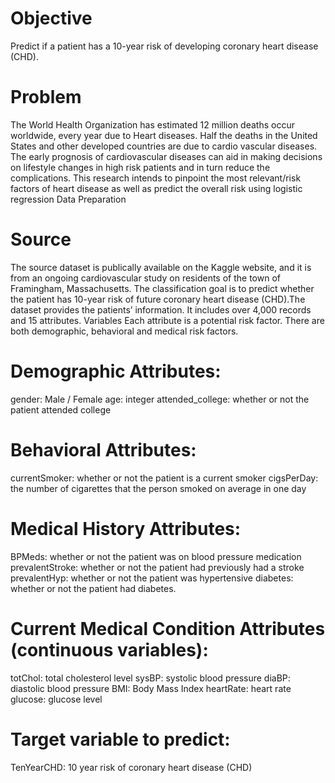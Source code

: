 # Objective

Predict if a patient has a 10-year risk of developing coronary heart disease (CHD).

# Problem

The World Health Organization has estimated 12 million deaths occur worldwide, every year due to Heart diseases. Half the deaths in the United States and other developed countries are due to cardio vascular diseases. The early prognosis of cardiovascular diseases can aid in making decisions on lifestyle changes in high risk patients and in turn reduce the complications. This research intends to pinpoint the most relevant/risk factors of heart disease as well as predict the overall risk using logistic regression Data Preparation

# Source

The source dataset is publically available on the Kaggle website, and it is from an ongoing cardiovascular study on residents of the town of Framingham, Massachusetts. The classification goal is to predict whether the patient has 10-year risk of future coronary heart disease (CHD).The dataset provides the patients’ information. It includes over 4,000 records and 15 attributes. Variables Each attribute is a potential risk factor. There are both demographic, behavioral and medical risk factors.

# Demographic Attributes:

gender: Male / Female
age: integer
attended_college: whether or not the patient attended college

# Behavioral Attributes:

currentSmoker: whether or not the patient is a current smoker
cigsPerDay: the number of cigarettes that the person smoked on average in one day

# Medical History Attributes:

BPMeds: whether or not the patient was on blood pressure medication
prevalentStroke: whether or not the patient had previously had a stroke
prevalentHyp: whether or not the patient was hypertensive
diabetes: whether or not the patient had diabetes.

# Current Medical Condition Attributes (continuous variables):

totChol: total cholesterol level
sysBP: systolic blood pressure
diaBP: diastolic blood pressure
BMI: Body Mass Index
heartRate: heart rate
glucose: glucose level

# Target variable to predict:

TenYearCHD: 10 year risk of coronary heart disease (CHD)
